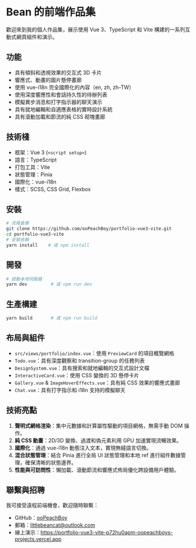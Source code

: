 # Bean 的前端作品集

歡迎來到我的個人作品集，展示使用 Vue 3、TypeScript 和 Vite 構建的一系列互動式網頁組件和演示。

## 功能
- 具有傾斜和透視效果的交互式 3D 卡片
- 響應式、動畫的圖片懸停畫廊
- 使用 vue-i18n 完全國際化的內容（en, zh, zh-TW）
- 使用深度響應性和會話持久性的待辦列表
- 模擬異步消息和打字指示器的聊天演示
- 具有就地編輯和自適應表格的實時設計系統
- 具有滾動加載和節流的純 CSS 砌塊畫廊

## 技術棧
- 框架：Vue 3 (`<script setup>`)
- 語言：TypeScript
- 打包工具：Vite
- 狀態管理：Pinia
- 國際化：vue-i18n
- 樣式：SCSS, CSS Grid, Flexbox

## 安裝
```bash
# 克隆倉庫
git clone https://github.com/ooPeachBoy/portfolio-vue3-vite.git
cd portfolio-vue3-vite
# 安裝依賴
yarn install    # 或 npm install
```

## 開發
```bash
# 啟動本地伺服器
yarn dev         # 或 npm run dev
```

## 生產構建
```bash
yarn build       # 或 npm run build
```

## 布局與組件
- `src/views/portfolio/index.vue`：使用 `PreviewCard` 的項目概覽網格
- `Todo.vue`：具有深度觀察和 transition-group 的任務列表
- `DesignSystem.vue`：具有搜索和就地編輯的交互式設計文檔
- `InteractiveCard.vue`：使用 CSS 變換的 3D 懸停卡片
- `Gallery.vue` & `ImageHoverEffects.vue`：具有純 CSS 效果的響應式畫廊
- `Chat.vue`：具有打字指示和 i18n 支持的模擬聊天

## 技術亮點
1. **聲明式網格渲染**：集中元數據和計算屬性驅動的項目網格，無需手動 DOM 操作。
2. **純 CSS 動畫**：2D/3D 變換、過渡和偽元素利用 GPU 加速實現流暢效果。
3. **國際化**：通過 vue-i18n 動態注入文本，實現無縫語言切換。
4. **混合狀態管理**：結合 Pinia 進行全局 UI 狀態管理和本地 ref 進行組件數據管理，確保清晰的狀態邊界。
5. **性能與可訪問性**：懶加載、滾動節流和響應式佈局優化跨設備用戶體驗。

## 聯繫與招聘
我可接受遠程前端機會，歡迎隨時聯繫：
- GitHub：[ooPeachBoy](https://github.com/ooPeachBoy)
- 郵箱：littlebeancat@outlook.com
 - 線上演示：https://portfolio-vue3-vite-p72hu0apm-oopeachboys-projects.vercel.app
